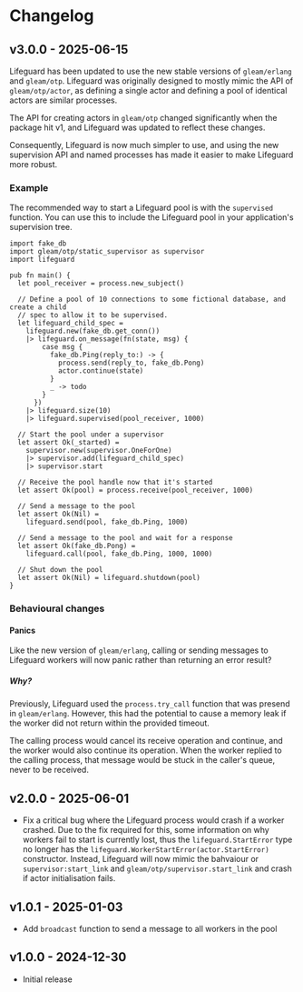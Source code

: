 # Changelog

## v3.0.0 - 2025-06-15

Lifeguard has been updated to use the new stable versions of `gleam/erlang` and
`gleam/otp`. Lifeguard was originally designed to mostly mimic the API of
`gleam/otp/actor`, as defining a single actor and defining a pool of identical
actors are similar processes.

The API for creating actors in `gleam/otp` changed significantly when the
package hit v1, and Lifeguard was updated to reflect these changes.

Consequently, Lifeguard is now much simpler to use, and using the new
supervision API and named processes has made it easier to make Lifeguard
more robust.

### Example

The recommended way to start a Lifeguard pool is with the `supervised` function. You
can use this to include the Lifeguard pool in your application's supervision tree.

```gleam
import fake_db
import gleam/otp/static_supervisor as supervisor
import lifeguard

pub fn main() {
  let pool_receiver = process.new_subject()

  // Define a pool of 10 connections to some fictional database, and create a child
  // spec to allow it to be supervised.
  let lifeguard_child_spec =
    lifeguard.new(fake_db.get_conn())
    |> lifeguard.on_message(fn(state, msg) {
        case msg {
          fake_db.Ping(reply_to:) -> {
            process.send(reply_to, fake_db.Pong)
            actor.continue(state)
          }
          _ -> todo
        }
      })
    |> lifeguard.size(10)
    |> lifeguard.supervised(pool_receiver, 1000)

  // Start the pool under a supervisor
  let assert Ok(_started) =
    supervisor.new(supervisor.OneForOne)
    |> supervisor.add(lifeguard_child_spec)
    |> supervisor.start

  // Receive the pool handle now that it's started
  let assert Ok(pool) = process.receive(pool_receiver, 1000)

  // Send a message to the pool
  let assert Ok(Nil) =
    lifeguard.send(pool, fake_db.Ping, 1000)

  // Send a message to the pool and wait for a response
  let assert Ok(fake_db.Pong) =
    lifeguard.call(pool, fake_db.Ping, 1000, 1000)

  // Shut down the pool
  let assert Ok(Nil) = lifeguard.shutdown(pool)
}
```

### Behavioural changes

#### Panics

Like the new version of `gleam/erlang`, calling or sending messages to Lifeguard
workers will now panic rather than returning an error result?

##### Why?

Previously, Lifeguard used the `process.try_call` function that was presend in
`gleam/erlang`. However, this had the potential to cause a memory leak if the
worker did not return within the provided timeout.

The calling process would cancel its receive operation and continue, and the
worker would also continue its operation. When the worker replied to the
calling process, that message would be stuck in the caller's queue, never to
be received.

## v2.0.0 - 2025-06-01

- Fix a critical bug where the Lifeguard process would crash if a worker crashed.
  Due to the fix required for this, some information on why workers fail to start
  is currently lost, thus the `lifeguard.StartError` type no longer has the
  `lifeguard.WorkerStartError(actor.StartError)` constructor. Instead, Lifeguard
  will now mimic the bahvaiour or `supervisor:start_link` and
  `gleam/otp/supervisor.start_link` and crash if actor initialisation fails.

## v1.0.1 - 2025-01-03

- Add `broadcast` function to send a message to all workers in the pool

## v1.0.0 - 2024-12-30

- Initial release
